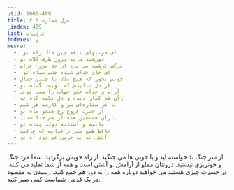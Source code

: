 ```yaml
---
utid: 1000-409
title: غزل شماره ۴۰۹
_index: 409
list: غزلیات
indexes: و
mesra:
  - ‌ ای خونبهای نافه چین خاک راه تو
  - خورشید سایه پرور طرف کلاه تو
  - نرگس کرشمه می برد از حد برون خرام
  - ‌ ای جان فدای شیوه چشم سیاه تو
  - خونم بخور که هیچ ملک با چنین جمال
  - از دل نیایدش که نویسد گناه تو
  - آرام و خواب خلق جهان را سبب تویی
  - زآن شد کنار دیده و دل تکیه گاه تو
  - با هر ستاره‌ای سر و کارست هر شبم
  - از حسرت فروغ رخ همچو ماه تو
  - یاران همنشین همه از هم جدا شدند
  - ماییم و آستانه دولت پناه تو
  - حافظ طمع مبر ز عنایت که عاقبت
  - آتش زند به خرمن غم دود آه تو
---
```

از سر جنگ بذ خواسته اید و با خوبی ها می جنگید. از راه خویش برگردید. شما مرد جنگ و خونریزی نیستید. درونتان مملو از آرامش .و آشتی است و همه از شما تقلید می کنند. در حسرت چیزی هستید می خواهید دوباره همه را به دور هم جمع کنید. رسیدن به مقصود در یک قدمی شماست کمی صبر کنید.
